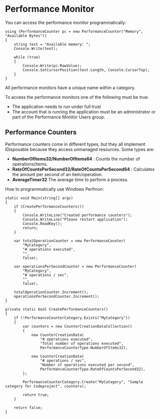 # Performance Monitor

You can access the performance monitor programmatically:


    using (PerformanceCounter pc = new PerformanceCounter("Memory", "Available Bytes"))
    {
        string text = "Available memory: ";
        Console.Write(text);
    
        while (true)
        {
            Console.Write(pc.RawValue);
            Console.SetCursorPosition(text.Length, Console.CursorTop);
        }
    }

  

All performance monitors have a unique name within a category.

  

To access the performance monitors one of the following must be true:

  * The application needs to run under full trust  
  * The account that is running the application must be an administrator or part of the Performance Monitor Users group.

  

  

## Performance Counters

Performance counters come in different types, but they all implement IDisposable because they access unmanaged resources. Some types are:

  *  **NumberOfItems32/NumberOfItems64** : Counts the number of operations/items.
  *  **RateOfCountsPerSecond32/RateOfCountsPerSecond64** : Calculates the amount per second of an item/operation.
  *  **AverageTimer32**  The average time to perform a process.

How to programmatically use Windows Perfmon:

    static void Main(string[] args)
    {
        if (CreatePerformanceCounters())
        {
            Console.WriteLine("Created performance counters");
            Console.WriteLine("Please restart application");
            Console.ReadKey();
            return;
        }
    
        var totalOperationCounter = new PerformanceCounter(
            "MyCategory",
            "# operations executed",
            "",
            false);
    
        var operationsPerSecondCounter = new PerformanceCounter(
            "MyCategory",
            "# operations / sec",
            "",
            false);
    
        totalOperationCounter.Increment();
        operationsPerSecondCounter.Increment();
    }
    
    private static bool CreatePerformanceCounters()
    {
        if (!PerformanceCounterCategory.Exists("MyCategory"))
        {
            var counters = new CounterCreationDataCollection()
            {
                new CounterCreationData(
                    "# operations executed",
                    "Total number of operations executed",
                    PerformanceCounterType.NumberOfItems32),
    
                new CounterCreationData(
                    "# operations / sec",
                    "Number of operations executed per second",
                    PerformanceCounterType.RateOfCountsPerSecond32),
            };
    
            PerformanceCounterCategory.Create("MyCategory", "Sample category for Codeproject", counters);
    
            return true;
        }
    
        return false;
    }

<!--stackedit_data:
eyJoaXN0b3J5IjpbNDg0MDEwMjAxXX0=
-->
